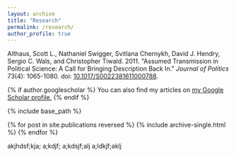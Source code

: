 ```yaml
---
layout: archive
title: "Research"
permalink: /research/
author_profile: true
---
```


Althaus, Scott L., Nathaniel Swigger, Svitlana Chernykh, David J. Hendry, Sergio C. Wals, and Christopher Tiwald. 2011. "Assumed Transmission in Political Science: A Call for Bringing Description Back In." <i>Journal of Politics</i> 73(4): 1065-1080. doi: [10.1017/S0022381611000788](http://dx.doi.org/10.1017/S0022381611000788).

{% if author.googlescholar %}
  You can also find my articles on <u><a href="{{author.googlescholar}}">my Google Scholar profile</a>.</u>
{% endif %}

{% include base_path %}

{% for post in site.publications reversed %}
  {% include archive-single.html %}
{% endfor %}

akjhdsf;kja; a;kdjf; a;kdsjf;alj a;ldkjf;aklj
